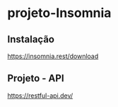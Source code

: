 # projeto-Insomnia

## Instalação

https://insomnia.rest/download


## Projeto - API

https://restful-api.dev/

